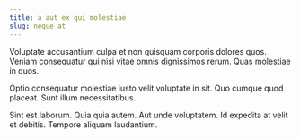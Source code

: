 ```yaml
---
title: a aut ex qui molestiae
slug: neque at
---
```


Voluptate accusantium culpa et non quisquam corporis dolores quos. Veniam consequatur qui nisi vitae omnis dignissimos rerum. Quas molestiae in quos.

Optio consequatur molestiae iusto velit voluptate in sit. Quo cumque quod placeat. Sunt illum necessitatibus.

Sint est laborum. Quia quia autem. Aut unde voluptatem. Id expedita at velit et debitis. Tempore aliquam laudantium.
